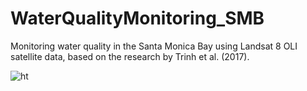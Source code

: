 # WaterQualityMonitoring_SMB
Monitoring water quality in the Santa Monica Bay using Landsat 8 OLI satellite data, based on the research by Trinh et al. (2017).

![ht](https://github.com/romero61/WaterQualityMonitoring_SMB/blob/0a627febca0f8263c1f74c12b078fd6bf1430e85/02-data-loading/SMB-ee-stats.ipynb)
